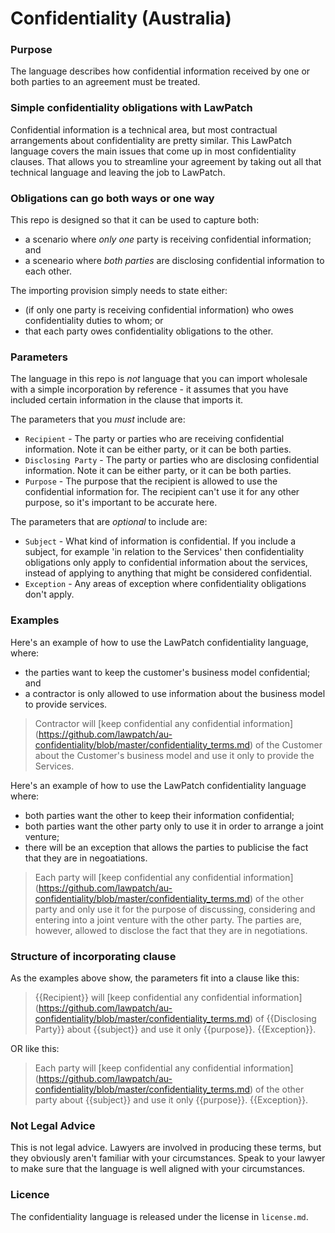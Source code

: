 # Confidentiality (Australia)

### Purpose
The language describes how confidential information received by one or both parties to an agreement must be treated.

### Simple confidentiality obligations with LawPatch
Confidential information is a technical area, but most contractual arrangements about confidentiality are pretty similar. This LawPatch language covers the main issues that come up in most confidentiality clauses. That allows you to streamline your agreement by taking out all that technical language and leaving the job to LawPatch.

### Obligations can go both ways or one way
This repo is designed so that it can be used to capture both:
- a scenario where *only one* party is receiving confidential information; and
- a sceneario where *both parties* are disclosing confidential information to each other.

The importing provision simply needs to state either:
- (if only one party is receiving confidential information) who owes confidentiality duties to whom; or
- that each party owes confidentiality obligations to the other.

### Parameters 
The language in this repo is *not* language that you can import wholesale with a simple incorporation by reference - it assumes that you have included certain information in the clause that imports it.

The parameters that you *must* include are: 
- `Recipient` - The party or parties who are receiving confidential information. Note it can be either party, or it can be both parties.
- `Disclosing Party` - The party or parties who are disclosing confidential information. Note it can be either party, or it can be both parties.
- `Purpose` - The purpose that the recipient is allowed to use the confidential information for. The recipient can't use it for any other purpose, so it's important to be accurate here.

The parameters that are *optional* to include are:
- `Subject` - What kind of information is confidential. If you include a subject, for example 'in relation to the Services' then confidentiality obligations only apply to confidential information about the services, instead of applying to anything that might be considered confidential. 
- `Exception` - Any areas of exception where confidentiality obligations don't apply.

### Examples

Here's an example of how to use the LawPatch confidentiality language, where:
- the parties want to keep the customer's business model confidential; and
- a contractor is only allowed to use information about the business model to provide services.

> Contractor will [keep confidential any confidential information] (https://github.com/lawpatch/au-confidentiality/blob/master/confidentiality_terms.md) of the Customer about the Customer's business model and use it only to provide the Services.

Here's an example of how to use the LawPatch confidentiality language where:
- both parties want the other to keep their information confidential; 
- both parties want the other party only to use it in order to arrange a joint venture;
- there will be an exception that allows the parties to publicise the fact that they are in negoatiations.

> Each party will [keep confidential any confidential information] (https://github.com/lawpatch/au-confidentiality/blob/master/confidentiality_terms.md) of the other party and only use it for the purpose of discussing, considering and entering into a joint venture with the other party. The parties are, however, allowed to disclose the fact that they are in negotiations.

### Structure of incorporating clause

As the examples above show, the parameters fit into a clause like this: 

> {{Recipient}} will [keep confidential any confidential information] (https://github.com/lawpatch/au-confidentiality/blob/master/confidentiality_terms.md) of {{Disclosing Party}} about {{subject}} and use it only {{purpose}}. {{Exception}}. 

OR like this: 

> Each party will [keep confidential any confidential information] (https://github.com/lawpatch/au-confidentiality/blob/master/confidentiality_terms.md) of the other party about {{subject}} and use it only {{purpose}}. {{Exception}}.

### Not Legal Advice

This is not legal advice.  Lawyers are involved in producing these terms, but they obviously aren't familiar with your circumstances.  Speak to your lawyer to make sure that the language is well aligned with your circumstances.

### Licence

The confidentiality language is released under the license in `license.md`.
